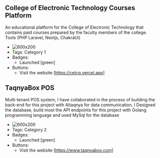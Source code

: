 ## College of Electronic Technology Courses Platform
An educational platform for the College of Electronic Technology that contains paid courses prepared by the faculty members of the college. Tools (PHP Laravel, Nextjs, ChakraUi)
- ![600x200](https://cet.edu.ly/cet_themes/images/cet_logo.png)
- Tags: Category 1
- Badges:
  - Launched [green]
- Buttons:
  - Visit the website [https://cetcp.vercel.app]

## TaqnyaBox POS
Multi-tenant POS system, I have collaborated in the process of building the back-end for this project with Altaqnya for data communication, I Designed the database, build most the API endpoints for this project with Golang programming language and used MySql for the database
- ![600x200](https://www.taqnyabox.com/_next/image?url=%2F_next%2Fstatic%2Fmedia%2Ffull%20logo-01-01.d4aa3090.png&w=384&q=75)
- Tags: Category 2
- Badges:
  - Launched [green]
- Buttons:
  - Visit the website [https://www.taqnyabox.com]
